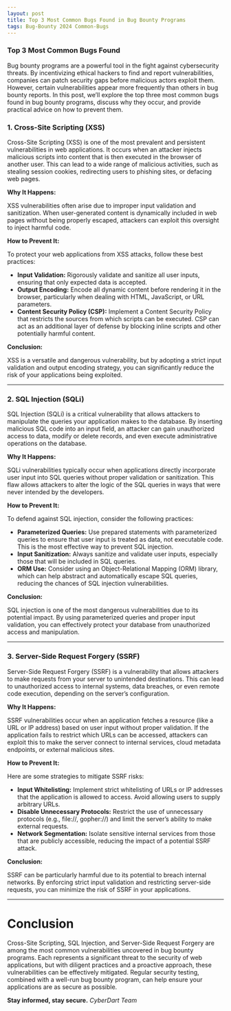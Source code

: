 ```yaml
---
layout: post
title: Top 3 Most Common Bugs Found in Bug Bounty Programs
tags: Bug-Bounty 2024 Common-Bugs
---
```


### Top 3 Most Common Bugs Found

Bug bounty programs are a powerful tool in the fight against cybersecurity threats. By incentivizing ethical hackers to find and report vulnerabilities, companies can patch security gaps before malicious actors exploit them. However, certain vulnerabilities appear more frequently than others in bug bounty reports. In this post, we’ll explore the top three most common bugs found in bug bounty programs, discuss why they occur, and provide practical advice on how to prevent them.


### 1. **Cross-Site Scripting (XSS)**

Cross-Site Scripting (XSS) is one of the most prevalent and persistent vulnerabilities in web applications. It occurs when an attacker injects malicious scripts into content that is then executed in the browser of another user. This can lead to a wide range of malicious activities, such as stealing session cookies, redirecting users to phishing sites, or defacing web pages.

**Why It Happens:**

XSS vulnerabilities often arise due to improper input validation and sanitization. When user-generated content is dynamically included in web pages without being properly escaped, attackers can exploit this oversight to inject harmful code.

**How to Prevent It:**

To protect your web applications from XSS attacks, follow these best practices:
- **Input Validation:** Rigorously validate and sanitize all user inputs, ensuring that only expected data is accepted.
- **Output Encoding:** Encode all dynamic content before rendering it in the browser, particularly when dealing with HTML, JavaScript, or URL parameters.
- **Content Security Policy (CSP):** Implement a Content Security Policy that restricts the sources from which scripts can be executed. CSP can act as an additional layer of defense by blocking inline scripts and other potentially harmful content.

**Conclusion:**

XSS is a versatile and dangerous vulnerability, but by adopting a strict input validation and output encoding strategy, you can significantly reduce the risk of your applications being exploited.

---

### 2. **SQL Injection (SQLi)**

SQL Injection (SQLi) is a critical vulnerability that allows attackers to manipulate the queries your application makes to the database. By inserting malicious SQL code into an input field, an attacker can gain unauthorized access to data, modify or delete records, and even execute administrative operations on the database.

**Why It Happens:**

SQLi vulnerabilities typically occur when applications directly incorporate user input into SQL queries without proper validation or sanitization. This flaw allows attackers to alter the logic of the SQL queries in ways that were never intended by the developers.

**How to Prevent It:**

To defend against SQL injection, consider the following practices:
- **Parameterized Queries:** Use prepared statements with parameterized queries to ensure that user input is treated as data, not executable code. This is the most effective way to prevent SQL injection.
- **Input Sanitization:** Always sanitize and validate user inputs, especially those that will be included in SQL queries.
- **ORM Use:** Consider using an Object-Relational Mapping (ORM) library, which can help abstract and automatically escape SQL queries, reducing the chances of SQL injection vulnerabilities.

**Conclusion:**

SQL injection is one of the most dangerous vulnerabilities due to its potential impact. By using parameterized queries and proper input validation, you can effectively protect your database from unauthorized access and manipulation.

---

### 3. **Server-Side Request Forgery (SSRF)**

Server-Side Request Forgery (SSRF) is a vulnerability that allows attackers to make requests from your server to unintended destinations. This can lead to unauthorized access to internal systems, data breaches, or even remote code execution, depending on the server’s configuration.

**Why It Happens:**

SSRF vulnerabilities occur when an application fetches a resource (like a URL or IP address) based on user input without proper validation. If the application fails to restrict which URLs can be accessed, attackers can exploit this to make the server connect to internal services, cloud metadata endpoints, or external malicious sites.

**How to Prevent It:**

Here are some strategies to mitigate SSRF risks:
- **Input Whitelisting:** Implement strict whitelisting of URLs or IP addresses that the application is allowed to access. Avoid allowing users to supply arbitrary URLs.
- **Disable Unnecessary Protocols:** Restrict the use of unnecessary protocols (e.g., file://, gopher://) and limit the server’s ability to make external requests.
- **Network Segmentation:** Isolate sensitive internal services from those that are publicly accessible, reducing the impact of a potential SSRF attack.

**Conclusion:**

SSRF can be particularly harmful due to its potential to breach internal networks. By enforcing strict input validation and restricting server-side requests, you can minimize the risk of SSRF in your applications.

---

# Conclusion

Cross-Site Scripting, SQL Injection, and Server-Side Request Forgery are among the most common vulnerabilities uncovered in bug bounty programs. Each represents a significant threat to the security of web applications, but with diligent practices and a proactive approach, these vulnerabilities can be effectively mitigated. Regular security testing, combined with a well-run bug bounty program, can help ensure your applications are as secure as possible.

**Stay informed, stay secure.**
*CyberDart Team*
